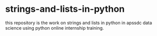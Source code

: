 # strings-and-lists-in-python
this repository is the work on strings and lists in python in apssdc data science using python online internship training.
